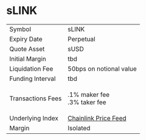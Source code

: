 # sLINK

|                   |                                                                                                            |
| ----------------- | ---------------------------------------------------------------------------------------------------------- |
| Symbol            | sLINK                                                                                                      |
| Expiry Date       | Perpetual                                                                                                  |
| Quote Asset       | sUSD                                                                                                       |
| Initial Margin    | tbd                                                                                                        |
| Liquidation Fee   | 50bps on notional value                                                                                    |
| Funding Interval  | tbd                                                                                                        |
| Transactions Fees | <p>.1% maker fee<br>.3% taker fee</p>                                                                      |
| Underlying Index  | [Chainlink Price Feed](https://optimistic.etherscan.io/address/0xCc232dcFAAE6354cE191Bd574108c1aD03f86450) |
| Margin            | Isolated                                                                                                   |

